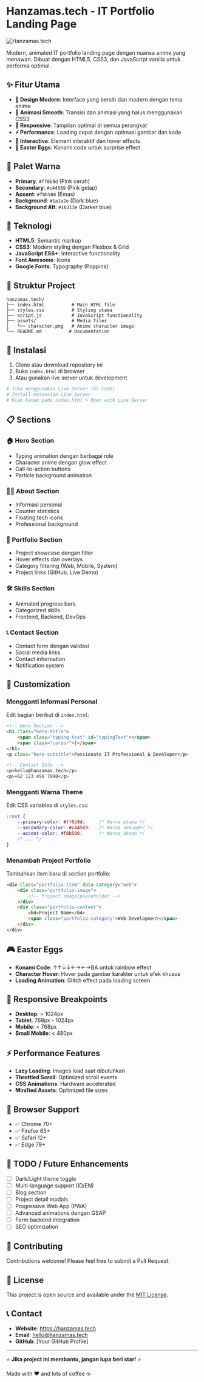 # Hanzamas.tech - IT Portfolio Landing Page

![Hanzamas.tech](https://img.shields.io/badge/Hanzamas-tech-ff6b9d?style=for-the-badge&logo=data:image/svg+xml;base64,PHN2ZyB3aWR0aD0iMjQiIGhlaWdodD0iMjQiIHZpZXdCb3g9IjAgMCAyNCAyNCIgZmlsbD0ibm9uZSIgeG1sbnM9Imh0dHA6Ly93d3cudzMub3JnLzIwMDAvc3ZnIj4KPHBhdGggZD0iTTEyIDJMMTMuMDkgOC4yNkwyMCA5TDEzLjA5IDE1Ljc0TDEyIDIyTDEwLjkxIDE1Ljc0TDQgOUwxMC45MSA4LjI2TDEyIDJaIiBmaWxsPSJ3aGl0ZSIvPgo8L3N2Zz4K)

Modern, animated IT portfolio landing page dengan nuansa anime yang menawan. Dibuat dengan HTML5, CSS3, dan JavaScript vanilla untuk performa optimal.

## ✨ Fitur Utama

- **🎨 Design Modern**: Interface yang bersih dan modern dengan tema anime
- **🌈 Animasi Smooth**: Transisi dan animasi yang halus menggunakan CSS3
- **📱 Responsive**: Tampilan optimal di semua perangkat
- **⚡ Performance**: Loading cepat dengan optimasi gambar dan kode
- **🎯 Interactive**: Element interaktif dan hover effects
- **🎪 Easter Eggs**: Konami code untuk surprise effect

## 🎨 Palet Warna

- **Primary**: `#ff6b9d` (Pink cerah)
- **Secondary**: `#c44569` (Pink gelap)
- **Accent**: `#f8b500` (Emas)
- **Background**: `#1a1a2e` (Dark blue)
- **Background Alt**: `#16213e` (Darker blue)

## 🔧 Teknologi

- **HTML5**: Semantic markup
- **CSS3**: Modern styling dengan Flexbox & Grid
- **JavaScript ES6+**: Interactive functionality
- **Font Awesome**: Icons
- **Google Fonts**: Typography (Poppins)

## 📁 Struktur Project

```
hanzamas.tech/
├── index.html          # Main HTML file
├── styles.css          # Styling utama
├── script.js           # JavaScript functionality
├── assets/             # Media files
│   └── character.png   # Anime character image
└── README.md          # Documentation
```

## 🚀 Instalasi

1. Clone atau download repository ini
2. Buka `index.html` di browser
3. Atau gunakan live server untuk development

```bash
# Jika menggunakan Live Server (VS Code)
# Install extension Live Server
# Klik kanan pada index.html > Open with Live Server
```

## 📋 Sections

### 🏠 Hero Section
- Typing animation dengan berbagai role
- Character anime dengan glow effect
- Call-to-action buttons
- Particle background animation

### 👨‍💻 About Section
- Informasi personal
- Counter statistics
- Floating tech icons
- Professional background

### 💼 Portfolio Section
- Project showcase dengan filter
- Hover effects dan overlays
- Category filtering (Web, Mobile, System)
- Project links (GitHub, Live Demo)

### 🛠️ Skills Section
- Animated progress bars
- Categorized skills
- Frontend, Backend, DevOps

### 📞 Contact Section
- Contact form dengan validasi
- Social media links
- Contact information
- Notification system

## 🎯 Customization

### Mengganti Informasi Personal

Edit bagian berikut di `index.html`:

```html
<!-- Hero Section -->
<h1 class="hero-title">
    <span class="typing-text" id="typingText"></span>
    <span class="cursor">|</span>
</h1>
<p class="hero-subtitle">Passionate IT Professional & Developer</p>

<!-- Contact Info -->
<p>hello@hanzamas.tech</p>
<p>+62 123 456 7890</p>
```

### Mengganti Warna Theme

Edit CSS variables di `styles.css`:

```css
:root {
    --primary-color: #ff6b9d;     /* Warna utama */
    --secondary-color: #c44569;   /* Warna sekunder */
    --accent-color: #f8b500;      /* Warna aksen */
    /* ... */
}
```

### Menambah Project Portfolio

Tambahkan item baru di section portfolio:

```html
<div class="portfolio-item" data-category="web">
    <div class="portfolio-image">
        <!-- Project image/placeholder -->
    </div>
    <div class="portfolio-content">
        <h4>Project Name</h4>
        <span class="portfolio-category">Web Development</span>
    </div>
</div>
```

## 🎮 Easter Eggs

- **Konami Code**: ↑↑↓↓←→←→BA untuk rainbow effect
- **Character Hover**: Hover pada gambar karakter untuk efek khusus
- **Loading Animation**: Glitch effect pada loading screen

## 📱 Responsive Breakpoints

- **Desktop**: > 1024px
- **Tablet**: 768px - 1024px
- **Mobile**: < 768px
- **Small Mobile**: < 480px

## ⚡ Performance Features

- **Lazy Loading**: Images load saat dibutuhkan
- **Throttled Scroll**: Optimized scroll events
- **CSS Animations**: Hardware accelerated
- **Minified Assets**: Optimized file sizes

## 🔧 Browser Support

- ✅ Chrome 70+
- ✅ Firefox 65+
- ✅ Safari 12+
- ✅ Edge 79+

## 📝 TODO / Future Enhancements

- [ ] Dark/Light theme toggle
- [ ] Multi-language support (ID/EN)
- [ ] Blog section
- [ ] Project detail modals
- [ ] Progressive Web App (PWA)
- [ ] Advanced animations dengan GSAP
- [ ] Form backend integration
- [ ] SEO optimization

## 🤝 Contributing

Contributions welcome! Please feel free to submit a Pull Request.

## 📄 License

This project is open source and available under the [MIT License](LICENSE).

## 📞 Contact

- **Website**: https://hanzamas.tech
- **Email**: hello@hanzamas.tech
- **GitHub**: [Your GitHub Profile]

---

⭐ **Jika project ini membantu, jangan lupa beri star!** ⭐

Made with ❤️ and lots of coffee ☕
